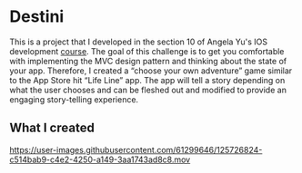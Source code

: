 #  Destini

This is a project that I developed in the section 10 of Angela Yu's IOS development <a href="https://www.udemy.com/course/ios-13-app-development-bootcamp/" target="_blank">course</a>. The goal of this challenge is to get you comfortable with implementing the MVC design pattern and thinking about the state of your app. 
Therefore, I created a “choose your own adventure” game similar to the App Store hit “Life Line” app. The app will tell a story depending on what the user chooses and can be fleshed out and modified to provide an engaging story-telling experience.

## What I created

https://user-images.githubusercontent.com/61299646/125726824-c514bab9-c4e2-4250-a149-3aa1743ad8c8.mov



